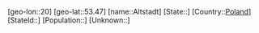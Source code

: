 ﻿---
location: [53.47,20]
type: City
tags:
- geo/City


SpocWebEntityId: 28788
isDeleted: false
confidential: public

---
[geo-lon::20]
[geo-lat::53.47]
[name::Altstadt]
[State::]
[Country::[Poland](geo/Continent/Europe/Poland.md)]
[StateId::]
[Population::]
[Unknown::]

